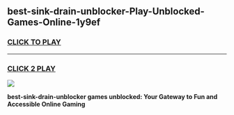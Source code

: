 
## best-sink-drain-unblocker-Play-Unblocked-Games-Online-1y9ef
<h3>
<a href="https://premium76.site?title=best-sink-drain-unblocker&ref=25A">CLICK TO PLAY</a></h3>
<hr>

<h3>
<a href="https://premium76.site?title=best-sink-drain-unblocker&ref=25A">CLICK 2 PLAY</a>
  
</h3>

<a href="https://premium76.site?title=best-sink-drain-unblocker&ref=25A"><img src="https://clearcache.store/games.png"></a>


**best-sink-drain-unblocker games unblocked: Your Gateway to Fun and Accessible Online Gaming**
